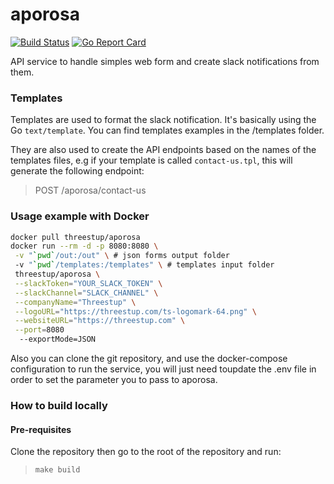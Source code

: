 # aporosa

[![Build Status](https://travis-ci.org/Threestup/aporosa.svg?branch=master)](https://travis-ci.org/Threestup/aporosa) [![Go Report Card](https://goreportcard.com/badge/github.com/threestup/aporosa)](https://goreportcard.com/report/github.com/threestup/aporosa)

API service to handle simples web form and create slack notifications from them.

### Templates

Templates are used to format the slack notification. It's basically using the Go `text/template`.
You can find templates examples in the /templates folder.

They are also used to create the API endpoints based on the names of the templates files, e.g if your template is called `contact-us.tpl`, this will generate the following endpoint:

> POST /aporosa/contact-us

### Usage example with Docker

```bash
docker pull threestup/aporosa
docker run --rm -d -p 8080:8080 \
 -v "`pwd`/out:/out" \ # json forms output folder
 -v "`pwd`/templates:/templates" \ # templates input folder
 threestup/aporosa \
 --slackToken="YOUR_SLACK_TOKEN" \
 --slackChannel="SLACK_CHANNEL" \
 --companyName="Threestup" \
 --logoURL="https://threestup.com/ts-logomark-64.png" \
 --websiteURL="https://threestup.com" \
 --port=8080
  --exportMode=JSON
```

Also you can clone the git repository, and use the docker-compose configuration to run the service, you will just need toupdate the .env file in order to set the parameter you to pass to aporosa.

### How to build locally

#### Pre-requisites

Clone the repository then go to the root of the repository and run:

> `make build`
